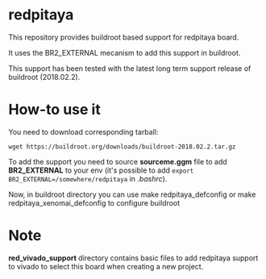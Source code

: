 # redpitaya

This repository provides buildroot based support for redpitaya board.

It uses the BR2_EXTERNAL mecanism to add this support in buildroot.

This support has been tested with the latest long term support release of buildroot (2018.02.2).

How-to use it
=============

You need to download corresponding tarball:

	wget https://buildroot.org/downloads/buildroot-2018.02.2.tar.gz

To add the support you need to source **sourceme.ggm** file to add **BR2_EXTERNAL** to
your env (it's possible to add <code>export
BR2_EXTERNAL=/somewhere/redpitaya</code> in *.bashrc*).

Now, in buildroot directory you can use 
	make redpitaya_defconfig
or
	make redpitaya_xenomai_defconfig
to configure buildroot

Note
====

**red_vivado_support** directory contains basic files to add redpitaya support
to vivado to select this board when creating a new project.
